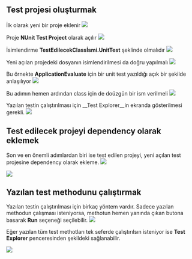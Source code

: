 ## Test projesi oluşturmak
İlk olarak yeni bir proje eklenir
![](TestProjeOluşturma/01.jpg)

Proje __NUnit Test Project__ olarak açılır
![](TestProjeOluşturma/02.jpg)

İsimlendirme __TestEdilecekClassİsmi.UnitTest__ şeklinde olmalıdır
![](TestProjeOluşturma/03.jpg)

Yeni açılan projedeki dosyanın isimlendirilmesi da doğru yapılmalı
![](TestProjeOluşturma/04.jpg)

Bu örnekte __ApplicationEvaluate__ için bir unit test yazıldığı açık bir şekilde anlaşılıyor
![](TestProjeOluşturma/05.jpg)

Bu adımın hemen ardından class için de doüzgün bir ism verilmeli
![](TestProjeOluşturma/06.jpg)

Yazılan testin çalıştırılması için __Test Explorer__in ekranda gösterilmesi gerekli.
![](TestProjeOluşturma/07.jpg)

## Test edilecek projeyi dependency olarak eklemek
Son ve en önemli adımlardan biri ise test edilen projeyi, yeni açılan test projesine dependency olarak ekleme.
![](TestProjeOluşturma/08.jpg)

![](TestProjeOluşturma/09.jpg)

## Yazılan test methodunu çalıştırmak

Yazılan testin çalıştırılması için birkaç yöntem vardır. Sadece yazılan methodun çalışması isteniyorsa, methotun hemen yanında çıkan butona basarak __Run__ seçeneği seçilebilir.
![](TestProjeOluşturma/10.jpg)

Eğer yazılan tüm test methotları tek seferde çalıştırılsın isteniyor ise __Test Explorer__ penceresinden şekildeki sağlanabilir.

![](TestProjeOluşturma/11.jpg)

